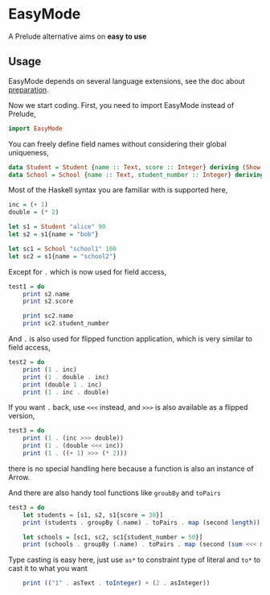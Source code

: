 EasyMode
========

A Prelude alternative aims on **easy to use**

Usage
-----

EasyMode depends on several language extensions, see the doc about [preparation](./doc/prepare.md).

Now we start coding. First, you need to import EasyMode instead of Prelude,

```haskell
import EasyMode
```

You can freely define field names without considering their global uniqueness,

```haskell
data Student = Student {name :: Text, score :: Integer} deriving (Show, Eq, Ord)
data School = School {name :: Text, student_number :: Integer} deriving (Show, Eq, Ord)
```

Most of the Haskell syntax you are familiar with is supported here,

```haskell
inc = (+ 1)
double = (* 2)

let s1 = Student "alice" 90
let s2 = s1{name = "bob"}

let sc1 = School "school1" 100
let sc2 = s1{name = "school2"}
```

Except for `.` which is now used for field access,

```haskell
test1 = do
    print s2.name
    print s2.score

    print sc2.name
    print sc2.student_number
```

And `.` is also used for flipped function application, which is very similar to field access,

```haskell
test2 = do
    print (1 . inc)
    print (1 . double . inc)
    print (double 1 . inc)
    print (1 . inc . double)
```

If you want `.` back, use `<<<` instead, and `>>>` is also available as a flipped version,

```haskell
test3 = do
    print (1 . (inc >>> double))
    print (1 . (double <<< inc))
    print (1 . ((+ 1) >>> (* 2)))
```

there is no special handling here because a function is also an instance of Arrow.

And there are also handy tool functions like `groubBy` and `toPairs`

```haskell
test3 = do
    let students = [s1, s2, s1{score = 30}]
    print (students . groupBy (.name) . toPairs . map (second length))

    let schools = [sc1, sc2, sc1{student_number = 50}]
    print (schools . groupBy (.name) . toPairs . map (second (sum <<< map (.student_number))))
```

Type casting is easy here, just use `as*` to constraint type of literal and `to*` to cast it to what you want

```haskell
    print (("1" . asText . toInteger) + (2 . asInteger))
```
